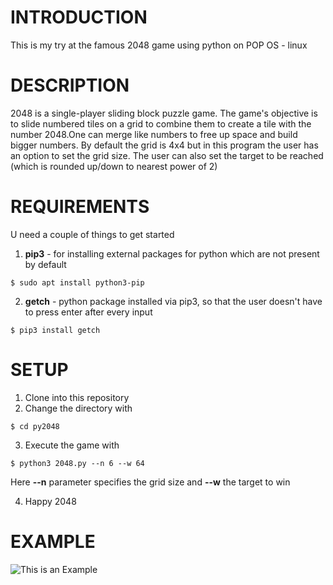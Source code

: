 # INTRODUCTION
This is my try at the famous 2048 game using python on POP OS - linux 

# DESCRIPTION
2048 is a single-player sliding block puzzle game. The game's objective is to slide numbered tiles on a grid to combine them to create a tile with the number 2048.One can merge like numbers to free up space and build bigger numbers. By default the grid is 4x4 but in this program the user has an option to set the grid size. The user can also set the target to be reached (which is rounded up/down to nearest power of 2)

# REQUIREMENTS
U need a couple of things to get started
1) **pip3** - for installing external packages for python which are not present by default 
```
$ sudo apt install python3-pip
```
2) **getch** - python package installed via pip3, so that the user doesn't have to press enter after every input 
```
$ pip3 install getch
```

# SETUP
1) Clone into this repository 
2) Change the directory with 
```
$ cd py2048
```
3) Execute the game with 
```
$ python3 2048.py --n 6 --w 64
```
Here **--n** parameter specifies the grid size and **--w** the target to win

4) Happy 2048

# EXAMPLE

![This is an Example](https://user-images.githubusercontent.com/64409788/82178872-af637c00-98fa-11ea-88f2-e8c5c608ee57.gif)
